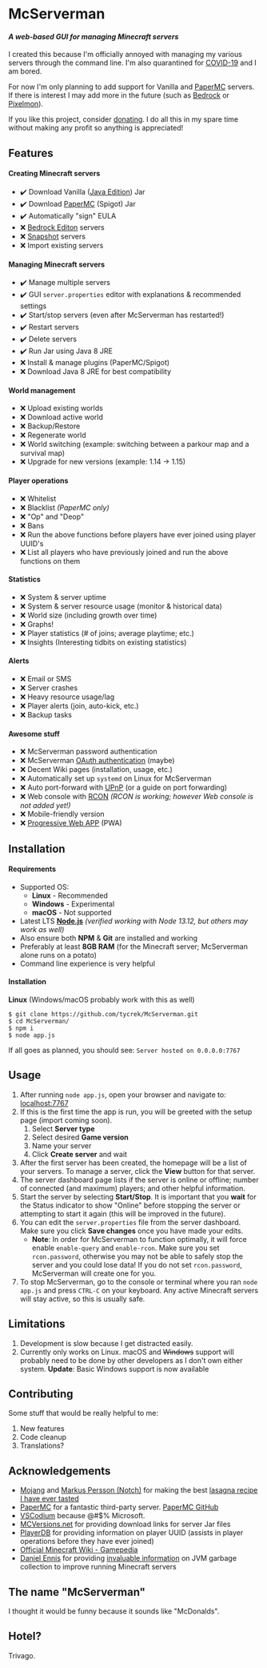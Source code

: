 # McServerman

[//]: # ( :heavy_check_mark: )
[//]: # ( :x: )

#### *A web-based GUI for managing Minecraft servers*

I created this because I'm officially annoyed with managing my various servers through the command line. I'm also quarantined for [COVID-19](https://en.wikipedia.org/wiki/Coronavirus_disease_2019) and I am bored.

For now I'm only planning to add support for Vanilla and [PaperMC](https://papermc.io/) servers. If there is interest I may add more in the future (such as [Bedrock](https://minecraft.gamepedia.com/Bedrock_Edition) or [Pixelmon](https://pixelmonmod.com/wiki/index.php?title=Pixelmon)).

If you like this project, consider [donating](https://jmoore.dev/donate). I do all this in my spare time without making any profit so anything is appreciated!

## Features

#### Creating Minecraft servers

- :heavy_check_mark: Download Vanilla ([Java Edition](https://minecraft.gamepedia.com/Java_Edition)) Jar
- :heavy_check_mark: Download [PaperMC](https://papermc.io/) (Spigot) Jar
- :heavy_check_mark: Automatically "sign" EULA
- :x: [Bedrock Editon](https://minecraft.gamepedia.com/Bedrock_Edition) servers
- :x: [Snapshot](https://minecraft.gamepedia.com/Tutorials/How_to_install_a_snapshot) servers
- :x: Import existing servers

#### Managing Minecraft servers

- :heavy_check_mark: Manage multiple servers
- :heavy_check_mark: GUI `server.properties` editor with explanations & recommended settings
- :heavy_check_mark: Start/stop servers (even after McServerman has restarted!)
- :heavy_check_mark: Restart servers
- :heavy_check_mark: Delete servers
- :heavy_check_mark: Run Jar using Java 8 JRE
- :x: Install & manage plugins (PaperMC/Spigot)
- :x: Download Java 8 JRE for best compatibility

#### World management

- :x: Upload existing worlds
- :x: Download active world
- :x: Backup/Restore
- :x: Regenerate world
- :x: World switching (example: switching between a parkour map and a survival map)
- :x: Upgrade for new versions (example: 1.14 -> 1.15)

#### Player operations

- :x: Whitelist
- :x: Blacklist *(PaperMC only)*
- :x: "Op" and "Deop"
- :x: Bans
- :x: Run the above functions before players have ever joined using player UUID's
- :x: List all players who have previously joined and run the above functions on them

#### Statistics

- :x: System & server uptime
- :x: System & server resource usage (monitor & historical data)
- :x: World size (including growth over time)
- :x: Graphs!
- :x: Player statistics (# of joins; average playtime; etc.)
- :x: Insights (Interesting tidbits on existing statistics)

#### Alerts

- :x: Email or SMS
- :x: Server crashes
- :x: Heavy resource usage/lag
- :x: Player alerts (join, auto-kick, etc.)
- :x: Backup tasks

#### Awesome stuff

- :x: McServerman password authentication
- :x: McServerman [OAuth authentication](https://stackoverflow.com/questions/4201431/what-exactly-is-oauth-open-authorization) (maybe)
- :x: Decent Wiki pages (installation, usage, etc.)
- :x: Automatically set up `systemd` on Linux for McServerman
- :x: Auto port-forward with [UPnP](https://en.wikipedia.org/wiki/Universal_Plug_and_Play) (or a guide on port forwarding)
- :x: Web console with [RCON](https://en.wikipedia.org/wiki/Remote_administration) *(RCON is working; however Web console is not added yet!)*
- :x: Mobile-friendly version
- :x: [Progressive Web APP](https://www.howtogeek.com/342121/what-are-progressive-web-apps/) (PWA)

## Installation

#### Requirements

- Supported OS:
  - **Linux** - Recommended
  - **Windows** - Experimental
  - **macOS** - Not supported
- Latest LTS **[Node.js](https://nodejs.org/en/download/)** *(verified working with Node 13.12, but others may work as well)*
- Also ensure both **NPM** & **Git** are installed and working
- Preferably at least **8GB RAM** (for the Minecraft server; McServerman alone runs on a potato)
- Command line experience is very helpful

#### Installation

**Linux** (Windows/macOS probably work with this as well)

```
$ git clone https://github.com/tycrek/McServerman.git
$ cd McServerman/
$ npm i
$ node app.js
```

If all goes as planned, you should see: `Server hosted on 0.0.0.0:7767`

## Usage

1. After running `node app.js`, open your browser and navigate to: [localhost:7767](http://localhost:7767)
2. If this is the first time the app is run, you will be greeted with the setup page (import coming soon).
    1. Select **Server type**
	2. Select desired **Game version**
	3. Name your server
	4. Click **Create server** and wait
3. After the first server has been created, the homepage will be a list of your servers. To manage a server, click the **View** button for that server.
4. The server dashboard page lists if the server is online or offline; number of connected (and maximum) players; and other helpful information.
5. Start the server by selecting **Start/Stop**. It is important that you **wait** for the Status indicator to show "Online" before stopping the server or attempting to start it again (this will be improved in the future).
6. You can edit the `server.properties` file from the server dashboard. Make sure you click **Save changes** once you have made your edits.
    - **Note**: In order for McServerman to function optimally, it will force enable `enable-query` and `enable-rcon`. Make sure you set `rcon.password`, otherwise you may not be able to safely stop the server and you could lose data! If you do not set `rcon.password`, McServerman will create one for you.
7. To stop McServerman, go to the console or terminal where you ran `node app.js` and press `CTRL-C` on your keyboard. Any active Minecraft servers will stay active, so this is usually safe.

## Limitations

1. Development is slow because I get distracted easily.
2. Currently only works on Linux. macOS and ~~Windows~~ support will probably need to be done by other developers as I don't own either system. **Update**: Basic Windows support is now available

## Contributing

Some stuff that would be really helpful to me:

1. New features
2. Code cleanup
3. Translations?

## Acknowledgements

- [Mojang](https://www.mojang.com/) and [Markus Persson (Notch)](https://en.wikipedia.org/wiki/Markus_Persson) for making the best [lasagna recipe I have ever tasted](https://www.minecraft.net/en-us/)
- [PaperMC](https://papermc.io/) for a fantastic third-party server. [PaperMC GitHub](https://github.com/PaperMC)
- [VSCodium](https://vscodium.com/) because @#$% Microsoft.
- [MCVersions.net](https://mcversions.net/) for providing download links for server Jar files
- [PlayerDB](https://playerdb.co/) for providing information on player UUID (assists in player operations before they have ever joined)
- [Official Minecraft Wiki - Gamepedia](https://minecraft.gamepedia.com/Server.properties)
- [Daniel Ennis](https://aikar.co/author/daniel-ennis-aikar/) for providing [invaluable information](https://aikar.co/2018/07/02/tuning-the-jvm-g1gc-garbage-collector-flags-for-minecraft/) on JVM garbage collection to improve running Minecraft servers

## The name "McServerman"

I thought it would be funny because it sounds like "McDonalds".

## Hotel?

Trivago.